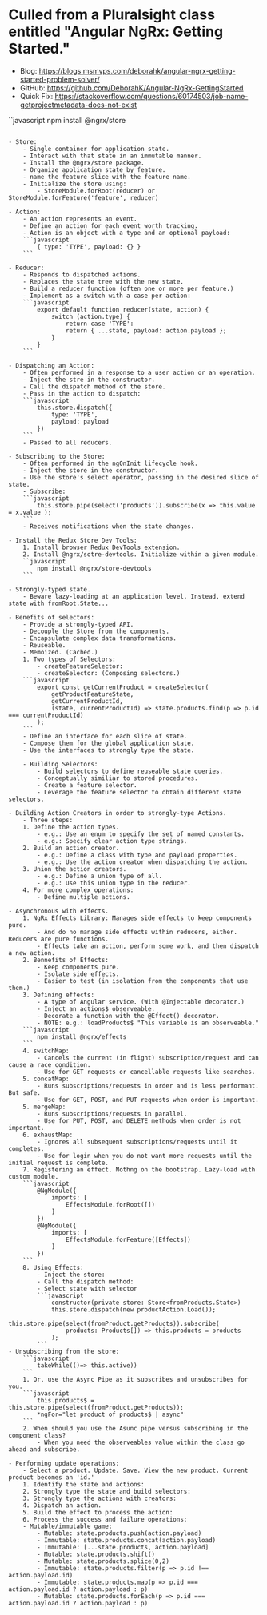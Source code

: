 # Culled from a Pluralsight class entitled "Angular NgRx: Getting Started."
- Blog:         https://blogs.msmvps.com/deborahk/angular-ngrx-getting-started-problem-solver/
- GitHub:       https://github.com/DeborahK/Angular-NgRx-GettingStarted
- Quick Fix:    https://stackoverflow.com/questions/60174503/job-name-getprojectmetadata-does-not-exist

``javascript
    npm install @ngrx/store
```

- Store:
    - Single container for application state.
    - Interact with that state in an immutable manner.
    - Install the @ngrx/store package.
    - Organize application state by feature.
    - name the feature slice with the feature name.
    - Initialize the store using:
        - StoreModule.forRoot(reducer) or StoreModule.forFeature('feature', reducer)

- Action:
    - An action represents an event.
    - Define an action for each event worth tracking.
    - Action is an object with a type and an optional payload:
    ```javascript
        { type: 'TYPE', payload: {} }
    ```

- Reducer:
    - Responds to dispatched actions.
    - Replaces the state tree with the new state.
    - Build a reducer function (often one or more per feature.)
    - Implement as a switch with a case per action:
    ```javascript
        export default function reducer(state, action) {
            switch (action.type) {
                return case 'TYPE':
                return { ...state, payload: action.payload };
            }
        }
    ```

- Dispatching an Action:
    - Often performed in a response to a user action or an operation.
    - Inject the stre in the constructor.
    - Call the dispatch method of the store.
    - Pass in the action to dispatch:
    ```javascript
        this.store.dispatch({
            type: 'TYPE',
            payload: payload
        })
    ```
    - Passed to all reducers.

- Subscribing to the Store:
    - Often performed in the ngOnInit lifecycle hook.
    - Inject the store in the constructor.
    - Use the store's select operator, passing in the desired slice of state.
    - Subscribe:
    ```javascript
        this.store.pipe(select('products')).subscribe(x => this.value = x.value );
    ```
    - Receives notifications when the state changes.

- Install the Redux Store Dev Tools:
    1. Install browser Redux DevTools extension.
    2. Install @ngrx/sotre-devtools. Initialize within a given module.
    ``javascript
        npm install @ngrx/store-devtools
    ```

- Strongly-typed state.
    - Beware lazy-loading at an application level. Instead, extend state with fromRoot.State...

- Benefits of selectors:
    - Provide a strongly-typed API.
    - Decouple the Store from the components.
    - Encapsulate complex data transformations.
    - Reuseable.
    - Memoized. (Cached.)
    1. Two types of Selectors:
        - createFeatureSelector:
        - createSelector: (Composing selectors.)
    ```javascript
        export const getCurrentProduct = createSelector(
            getProductFeatureState,
            getCurrentProductId,
            (state, currentProductId) => state.products.find(p => p.id === currentProductId)
        );
    ```
    - Define an interface for each slice of state.
    - Compose them for the global application state.
    - Use the interfaces to strongly type the state.

    - Building Selectors:
        - Build selectors to define reuseable state queries.
        - Conceptually similiar to stored procedures.
        - Create a feature selector.
        - Leverage the feature selector to obtain different state selectors.

- Building Action Creators in order to strongly-type Actions.
    - Three steps:
    1. Define the action types.
        - e.g.: Use an enum to specify the set of named constants.
        - e.g.: Specify clear action type strings.       
    2. Build an action creator.
        - e.g.: Define a class with type and payload properties.
        - e.g.: Use the action creator when dispatching the action.
    3. Union the action creators.
        - e.g.: Define a union type of all.
        - e.g.: Use this union type in the reducer.
    4. For more complex operations:
        - Define multiple actions.

- Asynchronous with effects.
    1. NgRx Effects Library: Manages side effects to keep components pure.
        - And do no manage side effects within reducers, either. Reducers are pure functions.
        - Effects take an action, perform some work, and then dispatch a new action.
    2. Bennefits of Effects:
        - Keep components pure.
        - Isolate side effects.
        - Easier to test (in isolation from the components that use them.)
    3. Defining effects:
        - A type of Angular service. (With @Injectable decorator.)
        - Inject an actions$ observeable.
        - Decorate a function with the @Effect() decorator.
        - NOTE: e.g.: loadProducts$ "This variable is an observeable."
    ```javascript
        npm install @ngrx/effects
    ```
    4. switchMap: 
        - Cancels the current (in flight) subscription/request and can cause a race condition.
        - Use for GET requests or cancellable requests like searches.
    5. concatMap:
        - Runs subscriptions/requests in order and is less performant. But safe.
        - Use for GET, POST, and PUT requests when order is important.
    5. mergeMap:
        - Runs subscriptions/requests in parallel.
        - Use for PUT, POST, and DELETE methods when order is not important.
    6. exhaustMap:
        - Ignores all subsequent subscriptions/requests until it completes.
        - Use for login when you do not want more requests until the initial request is complete.
    7. Registering an effect. Nothng on the bootstrap. Lazy-load with custom module.
    ```javascript
        @NgModule({
            imports: [
                EffectsModule.forRoot([])
            ]
        })
        @NgModule({
            imports: [
                EffectsModule.forFeature([Effects])
            ]
        })
    ```
    8. Using Effects:
        - Inject the store:
        - Call the dispatch method:
        - Select state with selector
        ```javascript
            constructor(private store: Store<fromProducts.State>)
            this.store.dispatch(new productAction.Load());
            this.store.pipe(select(fromProduct.getProducts)).subscribe(
                products: Products[]) => this.products = products
            );
        ```
- Unsubscribing from the store:
    ```javascript
        takeWhile(()=> this.active))
    ```
    1. Or, use the Async Pipe as it subscribes and unsubscribes for you.
    ```javascript
        this.products$ = this.store.pipe(select(fromProduct.getProducts));
        *ngFor="let product of products$ | async"
    ```
    2. When should you use the Asunc pipe versus subscribing in the component class?
        - When you need the observeables value within the class go ahead and subscribe.

- Performing update operations:
    - Select a product. Update. Save. View the new product. Current product becomes an 'id.'
    1. Identify the state and actions:
    2. Strongly type the state and build selectors:
    3. Strongly type the actions with creators:
    4. Dispatch an action.
    5. Build the effect to process the action:
    6. Process the success and failure operations:
    - Mutable/immutable game:
        - Mutable: state.products.push(action.payload)
        - Immutable: state.products.concat(action.payload)
        - Immutable: [...state.products, action.payload]
        - Mutable: state.products.shift()
        - Mutable: state.products.splice(0,2)
        - Immutable: state.products.filter(p => p.id !== action.payload.id)
        - Immutable: state.products.map(p => p.id === action.payload.id ? action.payload : p)
        - Mutable: state.products.forEach(p => p.id === action.payload.id ? action.payload : p)